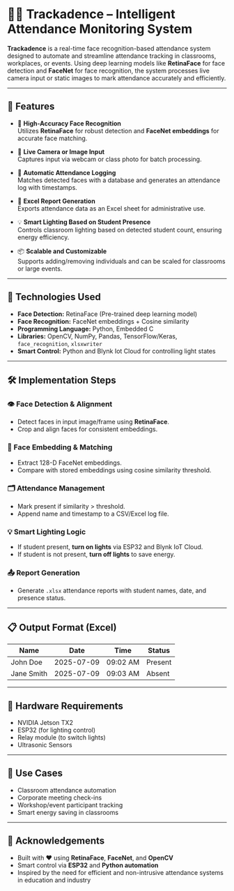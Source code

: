 # 🧑‍🏫 Trackadence – Intelligent Attendance Monitoring System

**Trackadence** is a real-time face recognition-based attendance system designed to automate and streamline attendance tracking in classrooms, workplaces, or events. Using deep learning models like **RetinaFace** for face detection and **FaceNet** for face recognition, the system processes live camera input or static images to mark attendance accurately and efficiently.

---

## 🌟 Features

- 🎯 **High-Accuracy Face Recognition**  
  Utilizes **RetinaFace** for robust detection and **FaceNet embeddings** for accurate face matching.

- 📸 **Live Camera or Image Input**  
  Captures input via webcam or class photo for batch processing.

- 📁 **Automatic Attendance Logging**  
  Matches detected faces with a database and generates an attendance log with timestamps.

- 📄 **Excel Report Generation**  
  Exports attendance data as an Excel sheet for administrative use.

- 💡 **Smart Lighting Based on Student Presence**  
  Controls classroom lighting based on detected student count, ensuring energy efficiency.

- 📦 **Scalable and Customizable**  
  Supports adding/removing individuals and can be scaled for classrooms or large events.

---

## 🧠 Technologies Used

- **Face Detection:** RetinaFace (Pre-trained deep learning model)  
- **Face Recognition:** FaceNet embeddings + Cosine similarity  
- **Programming Language:** Python, Embedded C  
- **Libraries:** OpenCV, NumPy, Pandas, TensorFlow/Keras, `face_recognition`, `xlsxwriter`  
- **Smart Control:** Python and Blynk Iot Cloud for controlling light states  

---

## 🛠️ Implementation Steps

### 👁️ Face Detection & Alignment
- Detect faces in input image/frame using **RetinaFace**.
- Crop and align faces for consistent embeddings.

### 🧬 Face Embedding & Matching
- Extract 128-D FaceNet embeddings.
- Compare with stored embeddings using cosine similarity threshold.

### 🗂️ Attendance Management
- Mark present if similarity > threshold.
- Append name and timestamp to a CSV/Excel log file.

### 💡 Smart Lighting Logic
- If student present, **turn on lights** via ESP32 and Blynk IoT Cloud.  
- If student is not present, **turn off lights** to save energy.

### 📤 Report Generation
- Generate `.xlsx` attendance reports with student names, date, and presence status.

---

## 📋 Output Format (Excel)

| Name         | Date       | Time     | Status  |
|--------------|------------|----------|---------|
| John Doe     | 2025-07-09 | 09:02 AM | Present |
| Jane Smith   | 2025-07-09 | 09:03 AM | Absent  |

---

## 🔌 Hardware Requirements

- NVIDIA Jetson TX2  
- ESP32 (for lighting control)  
- Relay module (to switch lights)
- Ultrasonic Sensors

---

## 💼 Use Cases

- Classroom attendance automation  
- Corporate meeting check-ins  
- Workshop/event participant tracking  
- Smart energy saving in classrooms

---

## 👥 Acknowledgements

- Built with ❤️ using **RetinaFace**, **FaceNet**, and **OpenCV**
- Smart control via **ESP32** and **Python automation**
- Inspired by the need for efficient and non-intrusive attendance systems in education and industry
